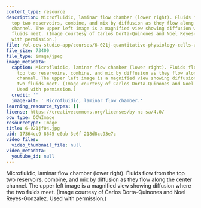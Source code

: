 ```yaml
---
content_type: resource
description: Microfluidic, laminar flow chamber (lower right). Fluids flow from the
  top two reservoirs, combine, and mix by diffusion as they flow along the center
  channel. The upper left image is a magnified view showing diffusion where the two
  fluids meet. (Image courtesy of Carlos Dorta-Quinones and Noel Reyes-Gonzalez. Used
  with permission.)
file: /ol-ocw-studio-app/courses/6-021j-quantitative-physiology-cells-and-tissues-fall-2004/17364cc98645e0ab3e6f218d8cc93e7c_6-021jf04.jpg
file_size: 73400
file_type: image/jpeg
image_metadata:
  caption: Microfluidic, laminar flow chamber (lower right). Fluids flow from the
    top two reservoirs, combine, and mix by diffusion as they flow along the center
    channel. The upper left image is a magnified view showing diffusion where the
    two fluids meet. (Image courtesy of Carlos Dorta-Quinones and Noel Reyes-Gonzalez.
    Used with permission.)
  credit: ''
  image-alt: ' Microfluidic, laminar flow chamber.'
learning_resource_types: []
license: https://creativecommons.org/licenses/by-nc-sa/4.0/
ocw_type: OCWImage
resourcetype: Image
title: 6-021jf04.jpg
uid: 17364cc9-8645-e0ab-3e6f-218d8cc93e7c
video_files:
  video_thumbnail_file: null
video_metadata:
  youtube_id: null
---
```

Microfluidic, laminar flow chamber (lower right). Fluids flow from the top two reservoirs, combine, and mix by diffusion as they flow along the center channel. The upper left image is a magnified view showing diffusion where the two fluids meet. (Image courtesy of Carlos Dorta-Quinones and Noel Reyes-Gonzalez. Used with permission.)